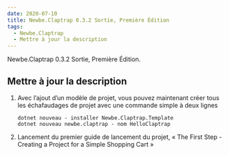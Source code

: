 ```yaml
---
date: 2020-07-10
title: Newbe.Claptrap 0.3.2 Sortie, Première Édition
tags:
  - Newbe.Claptrap
  - Mettre à jour la description
---
```


Newbe.Claptrap 0.3.2 Sortie, Première Édition.

<!-- more -->

<!-- md Header-Newbe-Claptrap.md -->

## Mettre à jour la description

1. Avec l’ajout d’un modèle de projet, vous pouvez maintenant créer tous les échafaudages de projet avec une commande simple à deux lignes

   ```shell
   dotnet nouveau - installer Newbe.Claptrap.Template
   dotnet nouveau newbe.claptrap - nom HelloClaptrap
   ```

2. Lancement du premier guide de lancement du projet, « The First Step - Creating a Project for a Simple Shopping Cart »

<!-- md Footer-Newbe-Claptrap.md -->
